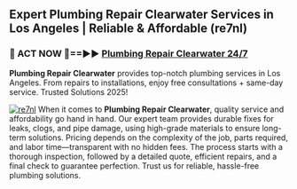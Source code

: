 ## Expert Plumbing Repair Clearwater Services in Los Angeles | Reliable & Affordable (re7nl)  

<h3>🚿 ACT NOW 🌟==►► <a href="https://tinyurl.com/2ne6vx2x" rel="nofollow">Plumbing Repair Clearwater 24/7</a></h3>

**Plumbing Repair Clearwater** provides top-notch plumbing services in Los Angeles. From repairs to installations, enjoy free consultations + same-day service. Trusted Solutions 2025!

[![re7nl](https://i.imgur.com/4PFF4AK.jpeg)](https://tinyurl.com/2ne6vx2x)
When it comes to **Plumbing Repair Clearwater**, quality service and affordability go hand in hand. Our expert team provides durable fixes for leaks, clogs, and pipe damage, using high-grade materials to ensure long-term solutions. Pricing depends on the complexity of the job, parts required, and labor time—transparent with no hidden fees. The process starts with a thorough inspection, followed by a detailed quote, efficient repairs, and a final check to guarantee perfection. Trust us for reliable, hassle-free plumbing solutions.